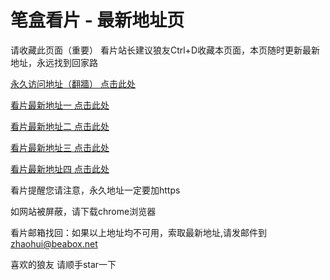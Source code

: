 # 笔盒看片 - 最新地址页

请收藏此页面（重要）
看片站长建议狼友Ctrl+D收藏本页面，本页随时更新最新地址，永远找到回家路

[永久访问地址（翻牆） 点击此处](https://beabox.net/)

[看片最新地址一 点击此处](https://2m9p1a9o3k2.shop)

[看片最新地址二 点击此处](https://2q0v0u6c3y9.shop)

[看片最新地址三 点击此处](https://2e8h3a4i0l8.shop)

[看片最新地址四 点击此处](https://2f4g0m6b5c0.shop)

看片提醒您请注意，永久地址一定要加https

如网站被屏蔽，请下载chrome浏览器

看片邮箱找回：如果以上地址均不可用，索取最新地址,请发邮件到 zhaohui@beabox.net

喜欢的狼友 请顺手star一下